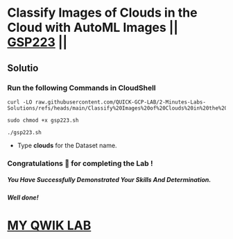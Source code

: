 # Classify Images of Clouds in the Cloud with AutoML Images || [GSP223](https://www.cloudskillsboost.google/focuses/8406?parent=catalog) ||

## Solutio

### Run the following Commands in CloudShell

```
curl -LO raw.githubusercontent.com/QUICK-GCP-LAB/2-Minutes-Labs-Solutions/refs/heads/main/Classify%20Images%20of%20Clouds%20in%20the%20Cloud%20with%20AutoML%20Images/gsp223.sh

sudo chmod +x gsp223.sh

./gsp223.sh
```

* Type **clouds** for the Dataset name.

### Congratulations 🎉 for completing the Lab !

##### *You Have Successfully Demonstrated Your Skills And Determination.*

#### *Well done!*

# [MY QWIK LAB](https://www.youtube.com/@MyQwiklab)
